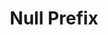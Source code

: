 ---
title: "Null Prefix"

categories: ['']

tags: ['Null', 'Prefix']

arwords: 'سابقة فارغة'

arexps: []

enwords: ['Null Prefix']

enexps: []

arlexicons: 'س'

enlexicons: 'N'

authors: ['Ruqayya Roshdy']

translators: ['']

citations: 'مقدمة في حوسبة اللغة العربية'

sources: 'مركز الملك عبدالله بن عبدالعزيز الدولي لخدمة اللغة العربية'

slug: ""
---